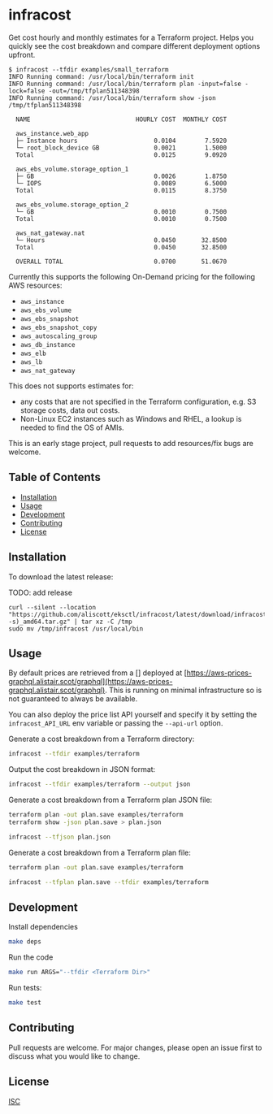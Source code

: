 # infracost

Get cost hourly and monthly estimates for a Terraform project. Helps you quickly see the cost breakdown and compare different deployment options upfront.

```
$ infracost --tfdir examples/small_terraform
INFO Running command: /usr/local/bin/terraform init
INFO Running command: /usr/local/bin/terraform plan -input=false -lock=false -out=/tmp/tfplan511348398
INFO Running command: /usr/local/bin/terraform show -json /tmp/tfplan511348398

  NAME                             HOURLY COST  MONTHLY COST

  aws_instance.web_app
  ├─ Instance hours                     0.0104        7.5920
  └─ root_block_device GB               0.0021        1.5000
  Total                                 0.0125        9.0920

  aws_ebs_volume.storage_option_1
  ├─ GB                                 0.0026        1.8750
  └─ IOPS                               0.0089        6.5000
  Total                                 0.0115        8.3750

  aws_ebs_volume.storage_option_2
  └─ GB                                 0.0010        0.7500
  Total                                 0.0010        0.7500

  aws_nat_gateway.nat
  └─ Hours                              0.0450       32.8500
  Total                                 0.0450       32.8500

  OVERALL TOTAL                         0.0700       51.0670
```

Currently this supports the following On-Demand pricing for the following AWS resources:
 * `aws_instance`
 * `aws_ebs_volume`
 * `aws_ebs_snapshot`
 * `aws_ebs_snapshot_copy`
 * `aws_autoscaling_group`
 * `aws_db_instance`
 * `aws_elb`
 * `aws_lb`
 * `aws_nat_gateway`

This does not supports estimates for:
  * any costs that are not specified in the Terraform configuration, e.g. S3 storage costs, data out costs.
  * Non-Linux EC2 instances such as Windows and RHEL, a lookup is needed to find the OS of AMIs.

This is an early stage project, pull requests to add resources/fix bugs are welcome.

## Table of Contents

* [Installation](#installation)
* [Usage](#usage)
* [Development](#development)
* [Contributing](#contributing)
* [License](#license)

## Installation

To download the latest release:

TODO: add release
```
curl --silent --location "https://github.com/aliscott/eksctl/infracost/latest/download/infracost_$(uname -s)_amd64.tar.gz" | tar xz -C /tmp
sudo mv /tmp/infracost /usr/local/bin
```

## Usage

By default prices are retrieved from a [<TODO link to price list API repo>] deployed at [https://aws-prices-graphql.alistair.scot/graphql](https://aws-prices-graphql.alistair.scot/graphql). This is running on minimal infrastructure so is not guaranteed to always be available.

You can also deploy the price list API yourself and specify it by setting the `infracost_API_URL` env variable or passing the `--api-url` option.

Generate a cost breakdown from a Terraform directory:
```sh
infracost --tfdir examples/terraform
```

Output the cost breakdown in JSON format:
```sh
infracost --tfdir examples/terraform --output json
```

Generate a cost breakdown from a Terraform plan JSON file:
```sh
terraform plan -out plan.save examples/terraform
terraform show -json plan.save > plan.json

infracost --tfjson plan.json
```

Generate a cost breakdown from a Terraform plan file:
```sh
terraform plan -out plan.save examples/terraform

infracost --tfplan plan.save --tfdir examples/terraform
```

## Development

Install dependencies
```sh
make deps
```

Run the code
```sh
make run ARGS="--tfdir <Terraform Dir>"
```

Run tests:
```sh
make test
```

## Contributing

Pull requests are welcome. For major changes, please open an issue first to discuss what you would like to change.

## License

[ISC](https://choosealicense.com/licenses/isc/)
